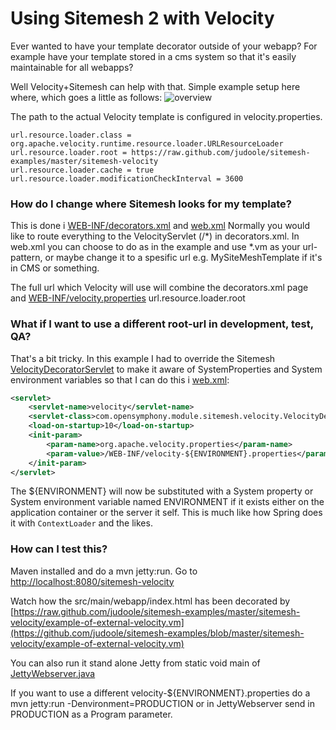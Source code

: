# Using Sitemesh 2 with Velocity

Ever wanted to have your template decorator outside of your webapp? For example have your template stored in a cms system so that it's easily maintainable for all webapps?

Well Velocity+Sitemesh can help with that. Simple example setup here where, which goes a little as follows:
![overview](https://raw.github.com/judoole/sitemesh-examples/master/sitemesh-velocity/sitemesh_and_velocity.gif)

The path to the actual Velocity template is configured in velocity.properties.
```properties
url.resource.loader.class = org.apache.velocity.runtime.resource.loader.URLResourceLoader
url.resource.loader.root = https://raw.github.com/judoole/sitemesh-examples/master/sitemesh-velocity
url.resource.loader.cache = true
url.resource.loader.modificationCheckInterval = 3600
```

### How do I change where Sitemesh looks for my template?
This is done i [WEB-INF/decorators.xml](https://github.com/judoole/sitemesh-examples/blob/master/sitemesh-velocity/src/main/webapp/WEB-INF/decorators.xml) and [web.xml](https://github.com/judoole/sitemesh-examples/blob/master/sitemesh-velocity/src/main/webapp/WEB-INF/web.xml)
Normally you would like to route everything to the VelocityServlet (<pattern>/*</pattern>) in decorators.xml. In web.xml you can choose to do as in the example and use *.vm as your url-pattern, or maybe change it to a spesific url e.g. MySiteMeshTemplate if it's in CMS or something.

The full url which Velocity will use will combine the decorators.xml page and [WEB-INF/velocity.properties](https://github.com/judoole/sitemesh-examples/blob/master/sitemesh-velocity/src/main/webapp/WEB-INF/velocity-DEVELOPMENT.properties) url.resource.loader.root

### What if I want to use a different root-url in development, test, QA?
That's a bit tricky. In this example I had to override the Sitemesh [VelocityDecoratorServlet](http://www.opensymphony.com/sitemesh/api/com/opensymphony/module/sitemesh/velocity/VelocityDecoratorServlet.html) to make it aware of SystemProperties and System environment variables so that I can do this i [web.xml](https://github.com/judoole/sitemesh-examples/blob/master/sitemesh-velocity/src/main/webapp/WEB-INF/web.xml):
````xml
<servlet>
    <servlet-name>velocity</servlet-name>
    <servlet-class>com.opensymphony.module.sitemesh.velocity.VelocityDecoratorServletSystemPropertiesAware</servlet-class>
    <load-on-startup>10</load-on-startup>
    <init-param>
        <param-name>org.apache.velocity.properties</param-name>
        <param-value>/WEB-INF/velocity-${ENVIRONMENT}.properties</param-value>
    </init-param>
</servlet>
````
The ${ENVIRONMENT} will now be substituted with a System property or System environment variable named ENVIRONMENT if it exists either on the application container or the server it self.
This is much like how Spring does it with ````ContextLoader```` and the likes.

### How can I test this?
Maven installed and do a mvn jetty:run. Go to [http://localhost:8080/sitemesh-velocity](http://localhost:8080/sitemesh-velocity)

Watch how the src/main/webapp/index.html has been decorated by
[https://raw.github.com/judoole/sitemesh-examples/master/sitemesh-velocity/example-of-external-velocity.vm](https://github.com/judoole/sitemesh-examples/blob/master/sitemesh-velocity/example-of-external-velocity.vm)

You can also run it stand alone Jetty from static void main of [JettyWebserver.java](https://github.com/judoole/sitemesh-examples/blob/master/sitemesh-velocity/src/test/java/org/sitemesh/server/JettyWebserver.java)

If you want to use a different velocity-${ENVIRONMENT}.properties do a mvn jetty:run -Denvironment=PRODUCTION or in JettyWebserver send in PRODUCTION as a Program parameter.